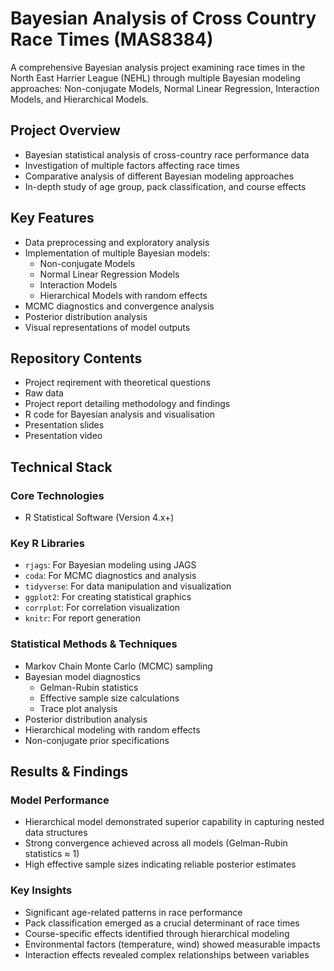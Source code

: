 # Bayesian Analysis of Cross Country Race Times (MAS8384)

A comprehensive Bayesian analysis project examining race times in the North East Harrier League (NEHL) through multiple Bayesian modeling approaches: Non-conjugate Models, Normal Linear Regression, Interaction Models, and Hierarchical Models.

## Project Overview
- Bayesian statistical analysis of cross-country race performance data
- Investigation of multiple factors affecting race times
- Comparative analysis of different Bayesian modeling approaches
- In-depth study of age group, pack classification, and course effects

## Key Features
- Data preprocessing and exploratory analysis
- Implementation of multiple Bayesian models:
  - Non-conjugate Models
  - Normal Linear Regression Models
  - Interaction Models
  - Hierarchical Models with random effects
- MCMC diagnostics and convergence analysis
- Posterior distribution analysis
- Visual representations of model outputs

## Repository Contents
- Project reqirement with theoretical questions 
- Raw data
- Project report detailing methodology and findings
- R code for Bayesian analysis and visualisation
- Presentation slides
- Presentation video

## Technical Stack
### Core Technologies
- R Statistical Software (Version 4.x+)

### Key R Libraries
- `rjags`: For Bayesian modeling using JAGS
- `coda`: For MCMC diagnostics and analysis
- `tidyverse`: For data manipulation and visualization
- `ggplot2`: For creating statistical graphics
- `corrplot`: For correlation visualization
- `knitr`: For report generation

### Statistical Methods & Techniques
- Markov Chain Monte Carlo (MCMC) sampling
- Bayesian model diagnostics
  - Gelman-Rubin statistics
  - Effective sample size calculations
  - Trace plot analysis
- Posterior distribution analysis
- Hierarchical modeling with random effects
- Non-conjugate prior specifications

## Results & Findings
### Model Performance
- Hierarchical model demonstrated superior capability in capturing nested data structures
- Strong convergence achieved across all models (Gelman-Rubin statistics ≈ 1)
- High effective sample sizes indicating reliable posterior estimates

### Key Insights
- Significant age-related patterns in race performance
- Pack classification emerged as a crucial determinant of race times
- Course-specific effects identified through hierarchical modeling
- Environmental factors (temperature, wind) showed measurable impacts
- Interaction effects revealed complex relationships between variables
